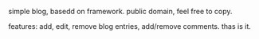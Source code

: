 simple blog, basedd on framework. public domain, feel free to copy.

features: add, edit, remove blog entries, add/remove comments. thas is it.
